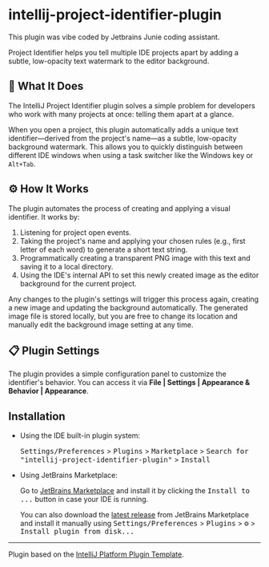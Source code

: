 # intellij-project-identifier-plugin

This plugin was vibe coded by Jetbrains Junie coding assistant.

<!-- Plugin description -->
Project Identifier helps you tell multiple IDE projects apart by adding a subtle, low-opacity text watermark to the editor background.

## 🌟 What It Does

The IntelliJ Project Identifier plugin solves a simple problem for developers who work with many projects at once: telling them apart at a glance.

When you open a project, this plugin automatically adds a unique text identifier—derived from the project's name—as a subtle, low-opacity background watermark. This allows you to quickly distinguish between different IDE windows when using a task switcher like the Windows key or `Alt+Tab`.

## ⚙️ How It Works

The plugin automates the process of creating and applying a visual identifier. It works by:

1.  Listening for project open events.
2.  Taking the project's name and applying your chosen rules (e.g., first letter of each word) to generate a short text string.
3.  Programmatically creating a transparent PNG image with this text and saving it to a local directory.
4.  Using the IDE's internal API to set this newly created image as the editor background for the current project.

Any changes to the plugin's settings will trigger this process again, creating a new image and updating the background automatically. The generated image file is stored locally, but you are free to change its location and manually edit the background image setting at any time.

## 📋 Plugin Settings

The plugin provides a simple configuration panel to customize the identifier's behavior. You can access it via **File | Settings | Appearance & Behavior | Appearance**.

<!-- Plugin description end -->

## Installation

- Using the IDE built-in plugin system:
  
  <kbd>Settings/Preferences</kbd> > <kbd>Plugins</kbd> > <kbd>Marketplace</kbd> > <kbd>Search for "intellij-project-identifier-plugin"</kbd> >
  <kbd>Install</kbd>
  
- Using JetBrains Marketplace:

  Go to [JetBrains Marketplace](https://plugins.jetbrains.com/plugin/MARKETPLACE_ID) and install it by clicking the <kbd>Install to ...</kbd> button in case your IDE is running.

  You can also download the [latest release](https://plugins.jetbrains.com/plugin/MARKETPLACE_ID/versions) from JetBrains Marketplace and install it manually using
  <kbd>Settings/Preferences</kbd> > <kbd>Plugins</kbd> > <kbd>⚙️</kbd> > <kbd>Install plugin from disk...</kbd>

---
Plugin based on the [IntelliJ Platform Plugin Template][template].

[template]: https://github.com/JetBrains/intellij-platform-plugin-template
[docs:plugin-description]: https://plugins.jetbrains.com/docs/intellij/plugin-user-experience.html#plugin-description-and-presentation
